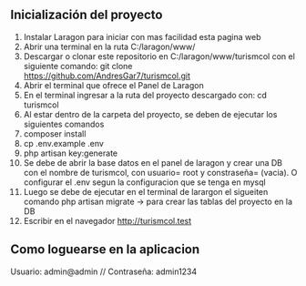 ## Inicialización del proyecto

1. Instalar Laragon para iniciar con mas facilidad esta pagina web
2. Abrir una terminal en la ruta C:/laragon/www/ 
3. Descargar o clonar este repositorio en C:/laragon/www/turismcol con el siguiente comando:
git clone https://github.com/AndresGar7/turismcol.git
4. Abrir el terminal que ofrece el Panel de Laragon
5. En el terminal ingresar a la ruta del proyecto descargado con: cd turismcol
6. Al estar dentro de la carpeta del proyecto, se deben de ejecutar los siguientes comandos
7. composer install
8. cp .env.example .env
9. php artisan key:generate
10. Se debe de abrir la base datos en el panel de laragon y crear una DB con el nombre de turismcol, 
con usuario= root y constraseña= (vacia). O configurar el .env segun la configuracion que se tenga en mysql
11. Luego se debe de ejecutar en el terminal de larargon el sigueiten comando php artisan migrate  -> para crear las tablas del proyecto en la DB
12. Escribir en el navegador http://turismcol.test

## Como loguearse en la aplicacion

Usuario: admin@admin   //
Contraseña: admin1234